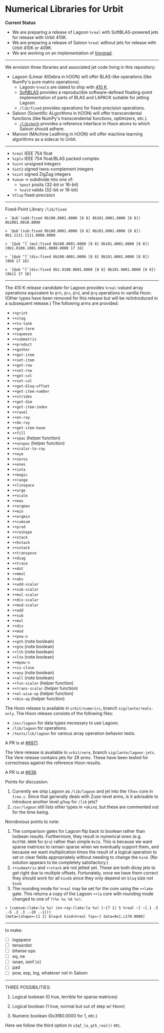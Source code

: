 #   Numerical Libraries for Urbit

**Current Status**

- We are preparing a release of Lagoon `%real` with SoftBLAS-powered jets for release with Urbit 410K.
- We are preparing a release of Saloon `%real` without jets for release with Urbit 410K or 409K.
- We are working on an implementation of [tinygrad](https://tinygrad.org/).

---

We envision three libraries and associated jet code living in this repository:

- Lagoon (Linear AlGebra in hOON) will offer BLAS-like operations (like NumPy's pure matrix operations).
  - Lagoon `%real`s are slated to ship with [410 K](https://github.com/urbit/UIPs/pull/45).
  - [SoftBLAS](https://github.com/urbit/SoftBLAS) provides a reproducible software-defined floating-point implementation of parts of BLAS and LAPACK suitable for jetting Lagoon.
  - `/lib/fixed` provides operations for fixed-precision operations.
- Saloon (Scientific ALgorithms in hOON) will offer transcendental functions (like NumPy's transcendental functions, optimizers, etc.).
  - [`/lib/math`](https://github.com/sigilante/libmath) provides a reference interface in Hoon atoms to which Saloon should adhere.
- Maroon (MAchine LeaRning in hOON) will offer machine learning algorithms as a sidecar to Urbit.

---

- `%real` IEEE 754 float
- `%cplx` IEEE 754 float/BLAS packed complex
- `%uint` unsigned integers
- `%int2` signed twos-complement integers
- `%sint` signed ZigZag integers
- `%unum` → subdivide into one of:
  - `%post` posits (32-bit or 16-bit)
  - `%vald` valids (32-bit or 16-bit)
- `%fixp` fixed-precision

---

Fixed-Point Library `/lib/fixed`

```
> `@ub`(add:fixed 0b100.0001.0000 [8 8] 0b101.0001.0000 [8 8])
0b1001.0010.0000

> `@ub`(sub:fixed 0b100.0001.0000 [8 8] 0b101.0001.0000 [8 8])
0b1.1111.1111.0000.0000

> `[@ub ^]`(mul:fixed 0b100.0001.0000 [8 8] 0b101.0001.0000 [8 8])
[0b1.0100.1001.0001.0000.0000 17 16]

> `[@ub ^]`(div:fixed 0b100.0001.0000 [8 8] 0b101.0001.0000 [8 8])
[0b0 17 16]

> `[@ub ^]`(div:fixed 0b1.0100.0001.0000 [8 8] 0b101.0001.0000 [8 8])
[0b11 17 16]
```

---

The 410 K release candidate for Lagoon provides `%real`-valued array operations equivalent to `@rh`, `@rs`, `@rd`, and `@rq` operations in vanilla Hoon.  (Other types have been removed for this release but will be re/introduced in a subsequent release.)  The following arms are provided:

- `++print`
- `++slog`
- `++to-tank`
- `++get-term`
- `++squeeze`
- `++submatrix`
- `++product`
- `++gather`
- `++get-item`
- `++set-item`
- `++get-row`
- `++set-row`
- `++get-col`
- `++set-col`
- `++get-bloq-offset`
- `++get-item-number`
- `++strides`
- `++get-dim`
- `++get-item-index`
- `++ravel`
- `++en-ray`
- `++de-ray`
- `++get-item-baum`
- `++fill`
- `++spac` (helper function)
- `++unspac` (helper function)
- `++scalar-to-ray`
- `++eye`
- `++zeros`
- `++ones`
- `++iota`
- `++magic`
- `++range`
- `++linspace`
- `++urge`
- `++scale`
- `++max`
- `++argmax`
- `++min`
- `++argmin`
- `++cumsum`
- `++prod`
- `++reshape`
- `++stack`
- `++hstack`
- `++vstack`
- `++transpose`
- `++diag`
- `++trace`
- `++dot`
- `++mmul`
- `++abs`
- `++add-scalar`
- `++sub-scalar`
- `++mul-scalar`
- `++div-scalar`
- `++mod-scalar`
- `++add`
- `++sub`
- `++mul`
- `++div`
- `++mod`
- `++pow-n`
- `++gth` (note boolean)
- `++gte` (note boolean)
- `++lth` (note boolean)
- `++lte` (note boolean)
- `++mpow-n`
- `++is-close`
- `++any` (note boolean)
- `++all` (note boolean)
- `++fun-scalar` (helper function)
- `++trans-scalar` (helper function)
- `++el-wise-op` (helper function)
- `++bin-op` (helper function)

The Hoon release is available in `urbit/numerics`, branch `sigilante/reals-only`.  The Hoon release consists of the following files:

- `/sur/lagoon` for data types necessary to use Lagoon.
- `/lib/lagoon` for operations.
- `/tests/lib/lagoon` for various array operation behavior tests.

A PR is at [#6971](https://github.com/urbit/urbit/pull/6971).

The Vere release is available in `urbit/vere`, branch `sigilante/lagoon-jets`.  The Vere release contains jets for 28 arms.  These have been tested for correctness against the reference Hoon results.

A PR is at [#638](https://github.com/urbit/vere/pull/638).

Points for discussion:

1. Currently we ship Lagoon as `/lib/lagoon` and jet into the `f`/`hex` core in `tree.c`.  Since that generally deals with Zuse-level arms, is it advisable to introduce another level `g`/`hep` for `/lib` jets?
2. `/sur/lagoon` still lists other types in `+$kind`, but these are commented out for the time being.

Nonobvious points to note:

1. The comparison gates for Lagoon flip back to boolean rather than loobean results.  Furthermore, they result in numerical ones (e.g. `0x3f80.0000` for `@rs`) rather than simple `0x1`s.  This is because we want sparse matrices to remain sparse when we eventually support them, and because we want multiplication times the result of a logical operation to set or clear fields appropriately without needing to change the `kind`.  (No solution appears to be completely satisfactory.)
2. `++submatrix` and `++stack` are not jetted yet.  These are both dicey jets to get right due to multiple offsets.  Fortunately, once we have them correct they should work for all `kind`s since they only depend on `bloq` size not `kind`.
3. The rounding mode for `%real` may be set for the core using the `++lake` gate.  This returns a copy of the Lagoon `++la` core with rounding mode changed to one of `?(%n %u %d %z)`.
```hoon
> (cumsum:(lake:la %u) (en-ray:(lake:la %u) [~[7 1] 5 %real ~] ~[.1 .5 .-5 .2 .3 .-20 .-1]))
[meta=[shape=~[1 1] bloq=5 kind=%real fxp=~] data=0x1.c170.0000]
```

---

to make:

- [ ] logspace
- [ ] tensordot
- [ ] bitwise ops
- [ ] eq, ne
- [ ] isnan, isinf (±)
- [ ] pad
- [ ] pow, exp, log, whatever not in Saloon

---

THREE POSSIBILITIES:

1. Logical loobean (0 true, terrible for sparse matrices)

2. Logical boolean (1 true, normal but out of step w/ Hoon)

3. Numeric boolean (0x3f80.0000 for 1, etc.)

Here we follow the third option in `u3qf_la_gth_real()` etc.
